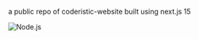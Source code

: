 a public repo of coderistic-website built using next.js 15 

![Node.js](https://img.shields.io/badge/next.js-15-blue?logo=next.js)
